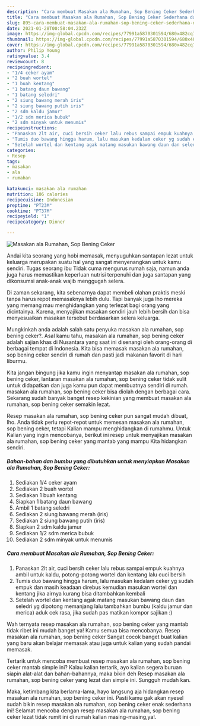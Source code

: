 ```yaml
---
description: "Cara membuat Masakan ala Rumahan, Sop Bening Ceker Sederhana dan Mudah Dibuat"
title: "Cara membuat Masakan ala Rumahan, Sop Bening Ceker Sederhana dan Mudah Dibuat"
slug: 895-cara-membuat-masakan-ala-rumahan-sop-bening-ceker-sederhana-dan-mudah-dibuat
date: 2021-01-28T00:58:04.232Z
image: https://img-global.cpcdn.com/recipes/77991a5870301594/680x482cq70/masakan-ala-rumahan-sop-bening-ceker-foto-resep-utama.jpg
thumbnail: https://img-global.cpcdn.com/recipes/77991a5870301594/680x482cq70/masakan-ala-rumahan-sop-bening-ceker-foto-resep-utama.jpg
cover: https://img-global.cpcdn.com/recipes/77991a5870301594/680x482cq70/masakan-ala-rumahan-sop-bening-ceker-foto-resep-utama.jpg
author: Philip Young
ratingvalue: 3.4
reviewcount: 8
recipeingredient:
- "1/4 ceker ayam"
- "2 buah wortel"
- "1 buah kentang"
- "1 batang daun bawang"
- "1 batang seledri"
- "2 siung bawang merah iris"
- "2 siung bawang putih iris"
- "2 sdm kaldu jamur"
- "1/2 sdm merica bubuk"
- "2 sdm minyak untuk menumis"
recipeinstructions:
- "Panaskan 2lt air, cuci bersih ceker lalu rebus sampai empuk kuahnya ambil untuk kaldu, potong-potong wortel dan kentang lalu cuci bersih"
- "Tumis duo bawang hingga harum, lalu masukan kedalam ceker yg sudah empuk dan masih keadaan direbus kemudian masukan wortel dan kentang jika airnya kurang bisa ditambahkan kembali"
- "Setelah wortel dan kentang agak matang masukan bawang daun dan seledri yg dipotong memanjang lalu tambahkan bumbu (kaldu jamur dan merica) aduk cek rasa, jika sudah pas matikan kompor sajikan :)"
categories:
- Resep
tags:
- masakan
- ala
- rumahan

katakunci: masakan ala rumahan 
nutrition: 106 calories
recipecuisine: Indonesian
preptime: "PT23M"
cooktime: "PT37M"
recipeyield: "1"
recipecategory: Dinner

---
```



![Masakan ala Rumahan, Sop Bening Ceker](https://img-global.cpcdn.com/recipes/77991a5870301594/680x482cq70/masakan-ala-rumahan-sop-bening-ceker-foto-resep-utama.jpg)

Andai kita seorang yang hobi memasak, menyuguhkan santapan lezat untuk keluarga merupakan suatu hal yang sangat menyenangkan untuk kamu sendiri. Tugas seorang ibu Tidak cuma mengurus rumah saja, namun anda juga harus memastikan keperluan nutrisi terpenuhi dan juga santapan yang dikonsumsi anak-anak wajib menggugah selera.

Di zaman  sekarang, kita sebenarnya dapat membeli olahan praktis meski tanpa harus repot memasaknya lebih dulu. Tapi banyak juga lho mereka yang memang mau menghidangkan yang terlezat bagi orang yang dicintainya. Karena, menyajikan masakan sendiri jauh lebih bersih dan bisa menyesuaikan masakan tersebut berdasarkan selera keluarga. 



Mungkinkah anda adalah salah satu penyuka masakan ala rumahan, sop bening ceker?. Asal kamu tahu, masakan ala rumahan, sop bening ceker adalah sajian khas di Nusantara yang saat ini disenangi oleh orang-orang di berbagai tempat di Indonesia. Kita bisa memasak masakan ala rumahan, sop bening ceker sendiri di rumah dan pasti jadi makanan favorit di hari liburmu.

Kita jangan bingung jika kamu ingin menyantap masakan ala rumahan, sop bening ceker, lantaran masakan ala rumahan, sop bening ceker tidak sulit untuk didapatkan dan juga kamu pun dapat membuatnya sendiri di rumah. masakan ala rumahan, sop bening ceker bisa diolah dengan berbagai cara. Sekarang sudah banyak banget resep kekinian yang membuat masakan ala rumahan, sop bening ceker semakin lezat.

Resep masakan ala rumahan, sop bening ceker pun sangat mudah dibuat, lho. Anda tidak perlu repot-repot untuk memesan masakan ala rumahan, sop bening ceker, tetapi Kalian mampu menghidangkan di rumahmu. Untuk Kalian yang ingin mencobanya, berikut ini resep untuk menyajikan masakan ala rumahan, sop bening ceker yang mantab yang mampu Kita hidangkan sendiri.

<!--inarticleads1-->

##### Bahan-bahan dan bumbu yang dibutuhkan untuk menyiapkan Masakan ala Rumahan, Sop Bening Ceker:

1. Sediakan 1/4 ceker ayam
1. Sediakan 2 buah wortel
1. Sediakan 1 buah kentang
1. Siapkan 1 batang daun bawang
1. Ambil 1 batang seledri
1. Sediakan 2 siung bawang merah (iris)
1. Sediakan 2 siung bawang putih (iris)
1. Siapkan 2 sdm kaldu jamur
1. Sediakan 1/2 sdm merica bubuk
1. Sediakan 2 sdm minyak untuk menumis




<!--inarticleads2-->

##### Cara membuat Masakan ala Rumahan, Sop Bening Ceker:

1. Panaskan 2lt air, cuci bersih ceker lalu rebus sampai empuk kuahnya ambil untuk kaldu, potong-potong wortel dan kentang lalu cuci bersih
1. Tumis duo bawang hingga harum, lalu masukan kedalam ceker yg sudah empuk dan masih keadaan direbus kemudian masukan wortel dan kentang jika airnya kurang bisa ditambahkan kembali
1. Setelah wortel dan kentang agak matang masukan bawang daun dan seledri yg dipotong memanjang lalu tambahkan bumbu (kaldu jamur dan merica) aduk cek rasa, jika sudah pas matikan kompor sajikan :)




Wah ternyata resep masakan ala rumahan, sop bening ceker yang mantab tidak ribet ini mudah banget ya! Kamu semua bisa mencobanya. Resep masakan ala rumahan, sop bening ceker Sangat cocok banget buat kalian yang baru akan belajar memasak atau juga untuk kalian yang sudah pandai memasak.

Tertarik untuk mencoba membuat resep masakan ala rumahan, sop bening ceker mantab simple ini? Kalau kalian tertarik, ayo kalian segera buruan siapin alat-alat dan bahan-bahannya, maka bikin deh Resep masakan ala rumahan, sop bening ceker yang lezat dan simple ini. Sungguh mudah kan. 

Maka, ketimbang kita berlama-lama, hayo langsung aja hidangkan resep masakan ala rumahan, sop bening ceker ini. Pasti kamu gak akan nyesel sudah bikin resep masakan ala rumahan, sop bening ceker enak sederhana ini! Selamat mencoba dengan resep masakan ala rumahan, sop bening ceker lezat tidak rumit ini di rumah kalian masing-masing,ya!.

